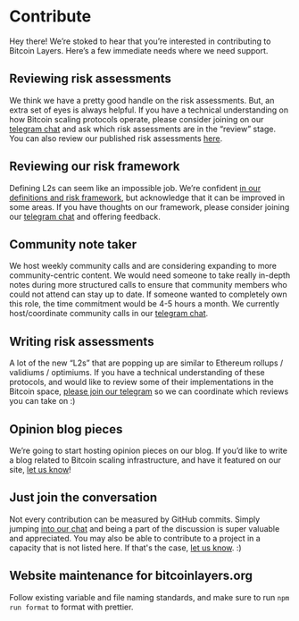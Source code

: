 # Contribute

Hey there! We’re stoked to hear that you’re interested in contributing to Bitcoin Layers. Here’s a few immediate needs where we need support.

## Reviewing risk assessments

We think we have a pretty good handle on the risk assessments. But, an extra set of eyes is always helpful. If you have a technical understanding on how Bitcoin scaling protocols operate, please consider joining on our [telegram chat](https://t.me/+8rv-1I2gkmQ4ZmJh) and ask which risk assessments are in the “review” stage. You can also review our published risk assessments [here](https://github.com/bitcoinlayers/bitcoinlayers/tree/main/content).

## Reviewing our risk framework

Defining L2s can seem like an impossible job. We’re confident [in our definitions and risk framework](https://bitcoin-layers.gitbook.io/untitled/), but acknowledge that it can be improved in some areas. If you have thoughts on our framework, please consider joining our [telegram chat](https://t.me/+8rv-1I2gkmQ4ZmJh) and offering feedback.

## Community note taker

We host weekly community calls and are considering expanding to more community-centric content. We would need someone to take really in-depth notes during more structured calls to ensure that community members who could not attend can stay up to date. If someone wanted to completely own this role, the time commitment would be 4-5 hours a month. We currently host/coordinate community calls in our [telegram chat](https://t.me/+8rv-1I2gkmQ4ZmJh).

## Writing risk assessments

A lot of the new “L2s” that are popping up are similar to Ethereum rollups / validiums / optimiums. If you have a technical understanding of these protocols, and would like to review some of their implementations in the Bitcoin space, [please join our telegram](https://t.me/+8rv-1I2gkmQ4ZmJh) so we can coordinate which reviews you can take on :)

## Opinion blog pieces

We’re going to start hosting opinion pieces on our blog. If you’d like to write a blog related to Bitcoin scaling infrastructure, and have it featured on our site, [let us know](https://t.me/+8rv-1I2gkmQ4ZmJh)!

## Just join the conversation

Not every contribution can be measured by GitHub commits. Simply jumping [into our chat](https://t.me/+8rv-1I2gkmQ4ZmJh) and being a part of the discussion is super valuable and appreciated. You may also be able to contribute to a project in a capacity that is not listed here. If that's the case, [let us know](https://t.me/+8rv-1I2gkmQ4ZmJh). :)

## Website maintenance for bitcoinlayers.org

Follow existing variable and file naming standards, and make sure to run `npm run format` to format with prettier.
